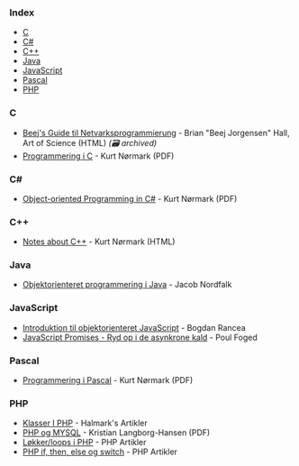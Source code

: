 ### Index

* [C](#c)
* [C#](#csharp)
* [C++](#cpp)
* [Java](#java)
* [JavaScript](#javascript)
* [Pascal](#pascal)
* [PHP](#php)


### C

* [Beej's Guide til Netvarksprogrammierung](https://web.archive.org/web/20190701062226/http://artcreationforever.com/bgnet.html) - Brian "Beej Jorgensen" Hall, Art of Science (HTML) *(:card_file_box: archived)*
* [Programmering i C](http://people.cs.aau.dk/~normark/c-prog-06/pdf/all.pdf) - Kurt Nørmark (PDF)


### C\#

* [Object-oriented Programming in C#](http://people.cs.aau.dk/~normark/oop-csharp/pdf/all.pdf) - Kurt Nørmark (PDF)


### C++

* [Notes about C++](http://people.cs.aau.dk/~normark/ap/index.html) - Kurt Nørmark (HTML)


### Java

* [Objektorienteret programmering i Java](http://javabog.dk) - Jacob Nordfalk


### JavaScript
* [Introduktion til objektorienteret JavaScript](https://ecommerce-platforms.com/da/articles/introduction-to-object-oriented-javascript) - Bogdan Rancea
* [JavaScript Promises - Ryd op i de asynkrone kald](http://qed.dk/poul-foged/2014/02/21/javascript-promises-ryd-op-de-asynkrone-kald/) - Poul Foged


### Pascal

* [Programmering i Pascal](http://people.cs.aau.dk/~normark/all-basis-97.pdf) - Kurt Nørmark (PDF)


### PHP
* [Klasser I PHP](http://halmark.dk/php/classes-in-php.html) - Halmark's Artikler
* [PHP og MYSQL](http://samples.pubhub.dk/9788778531636.pdf) - Kristian Langborg-Hansen (PDF)
* [Løkker/loops i PHP](https://www.phpartikler.dk/artikler/loekker.php) - PHP Artikler
* [PHP if, then, else og switch](https://www.phpartikler.dk/artikler/begynder2.php) - PHP Artikler
